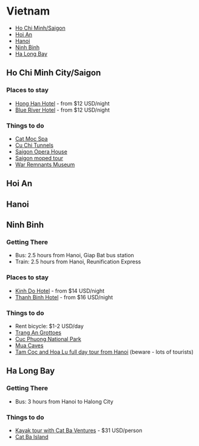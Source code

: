 # Vietnam
* [Ho Chi Minh/Saigon](#saigon)
* [Hoi An](#hoian)
* [Hanoi](#hanoi)
* [Ninh Binh](#ninhbinh)
* [Ha Long Bay](#halongbay)
 
## <a name="saigon"></a> Ho Chi Minh City/Saigon

### Places to stay
* [Hong Han Hotel](http://www.lonelyplanet.com/vietnam/ho-chi-minh-city/hotels/hong-han-hotel) - from $12 USD/night
* [Blue River Hotel](http://www.lonelyplanet.com/vietnam/ho-chi-minh-city/hotels/blue-river-hotel) - from $12 USD/night

### Things to do
* [Cat Moc Spa](http://www.tripadvisor.ca/Attraction_Review-g293925-d2726268-Reviews-Cat_Moc_Spa-Ho_Chi_Minh_City.html)
* [Cu Chi Tunnels](http://www.tripadvisor.ca/Attraction_Review-g293925-d2005826-Reviews-Cu_Chi_Tunnels-Ho_Chi_Minh_City.html)
* [Saigon Opera House](http://www.tripadvisor.ca/Attraction_Review-g293925-d454974-Reviews-Saigon_Opera_House_Ho_Chi_Minh_Municipal_Theater-Ho_Chi_Minh_City.html)
* [Saigon moped tour](http://www.tripadvisor.ca/Attraction_Review-g293925-d1977143-Reviews-Saigon_Unseen-Ho_Chi_Minh_City.html)
* [War Remnants Museum](http://www.tripadvisor.ca/Attraction_Review-g293925-d311103-Reviews-War_Remnants_Museum-Ho_Chi_Minh_City.html)

## <a name="hoian"></a> Hoi An

## <a name="hanoi"></a> Hanoi

## <a name="ninhbinh"></a> Ninh Binh
### Getting There
* Bus: 2.5 hours from Hanoi, Giap Bat bus station
* Train: 2.5 hours from Hanoi, Reunification Express

### Places to stay
* [Kinh Do Hotel](http://www.lonelyplanet.com/vietnam/north-central-vietnam/ninh-binh/hotels/kinh-do-hotel) - from $14 USD/night
* [Thanh Binh Hotel](http://www.lonelyplanet.com/vietnam/north-central-vietnam/ninh-binh/hotels/thanh-binh-hotel) - from $16 USD/night

### Things to do
* Rent bicycle: $1-2 USD/day
* [Trang An Grottoes](http://www.tripadvisor.com/Attraction_Review-g303945-d2484803-Reviews-Trang_An_Grottoes-Ninh_Binh_Ninh_Binh_Province.html)
* [Cuc Phuong National Park](http://www.cucphuongtourism.com/)
* [Mua Caves](http://www.tripadvisor.ca/Attraction_Review-g303945-d5321519-Reviews-Mua_Caves-Ninh_Binh_Ninh_Binh_Province.html)
* [Tam Coc and Hoa Lu full day tour from Hanoi](http://www.getyourguide.com/hanoi-l205/1-day-hoa-lu-tam-coc-tour-from-hanoi-t27339/) (beware - lots of tourists)

## <a name="halongbay"></a> Ha Long Bay

### Getting There
* Bus: 3 hours from Hanoi to Halong City

### Things to do
* [Kayak tour with Cat Ba Ventures](http://www.tripadvisor.ca/Attraction_Review-g737051-d1368569-Reviews-Cat_Ba_Ventures-Cat_Ba.html) - $31 USD/person
* [Cat Ba Island](http://www.lonelyplanet.com/vietnam/northeast-vietnam/cat-ba-island)
